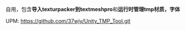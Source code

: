自用，包含**导入texturpacker到textmeshpro**和**运行时管理tmp材质，字体**

UPM:
https://github.com/37wjy/Unity_TMP_Tool.git
